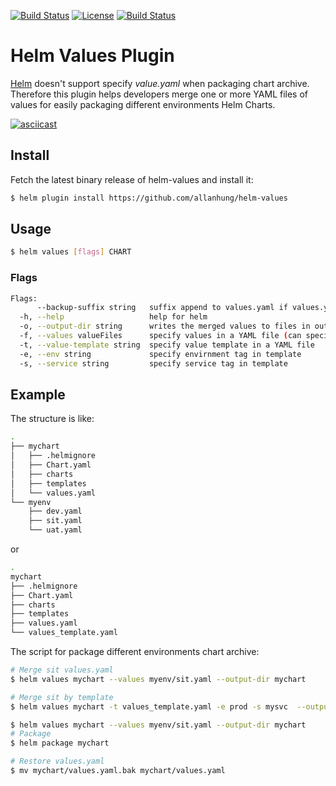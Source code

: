 [![Build Status](https://travis-ci.org/shihyuho/helm-values.svg?branch=master)](https://travis-ci.org/shihyuho/helm-values)
[![License](https://img.shields.io/badge/License-Apache%202.0-blue.svg)](https://github.com/shihyuho/helm-values/blob/master/LICENSE)
[![Build Status](https://github-basic-badges.herokuapp.com/release/shihyuho/helm-values.svg)](https://github.com/shihyuho/helm-values/releases)

# Helm Values Plugin

[Helm](https://github.com/helm/helm) doesn't support specify *value.yaml* when packaging chart archive. Therefore this plugin helps developers merge one or more YAML files of values for easily packaging different environments Helm Charts.

[![asciicast](https://asciinema.org/a/195778.png)](https://asciinema.org/a/195778)

## Install

Fetch the latest binary release of helm-values and install it:
 
```sh
$ helm plugin install https://github.com/allanhung/helm-values
```

## Usage
 
```sh
$ helm values [flags] CHART
```

### Flags

```sh
Flags:
      --backup-suffix string   suffix append to values.yaml if values.yaml already exist in output-dir (default ".bak")
  -h, --help                   help for helm
  -o, --output-dir string      writes the merged values to files in output-dir instead of stdout
  -f, --values valueFiles      specify values in a YAML file (can specify multiple) (default [])
  -t, --value-template string  specify value template in a YAML file
  -e, --env string             specify envirnment tag in template
  -s, --service string         specify service tag in template
```

## Example

The structure is like:

```sh
.
├── mychart
│   ├── .helmignore
│   ├── Chart.yaml
│   ├── charts
│   ├── templates
│   └── values.yaml
└── myenv
    ├── dev.yaml
    ├── sit.yaml
    └── uat.yaml
```
or

```sh
.
mychart
├── .helmignore
├── Chart.yaml
├── charts
├── templates
├── values.yaml
└── values_template.yaml
```

The script for package different environments chart archive:

```sh
# Merge sit values.yaml
$ helm values mychart --values myenv/sit.yaml --output-dir mychart

# Merge sit by template
$ helm values mychart -t values_template.yaml -e prod -s mysvc  --output-dir mychart

$ helm values mychart --values myenv/sit.yaml --output-dir mychart
# Package
$ helm package mychart

# Restore values.yaml
$ mv mychart/values.yaml.bak mychart/values.yaml
```
